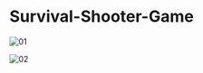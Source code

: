 # Survival-Shooter-Game


![01](C:\Users\Minyon\Desktop\01.PNG)



![02](C:\Users\Minyon\Desktop\02.PNG)